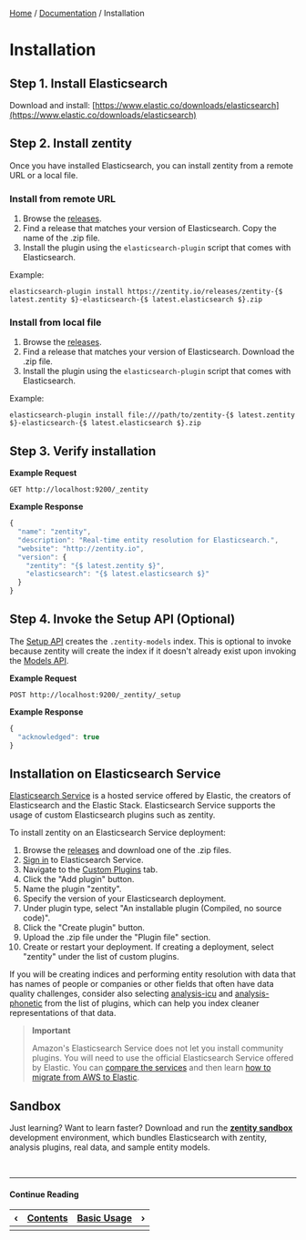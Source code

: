[Home](/) / [Documentation](/docs) / Installation


# <a name="installation"></a>Installation


## <a name="install-elasticsearch"></a>Step 1. Install Elasticsearch

Download and install: [https://www.elastic.co/downloads/elasticsearch](https://www.elastic.co/downloads/elasticsearch)


## <a name="install-zentity"></a>Step 2. Install zentity

Once you have installed Elasticsearch, you can install zentity from a remote URL
or a local file.


### <a name="install-zentity-remote-url"></a>Install from remote URL

1. Browse the [releases](/releases).
2. Find a release that matches your version of Elasticsearch. Copy the name of the .zip file.
3. Install the plugin using the `elasticsearch-plugin` script that comes with Elasticsearch.

Example:

`elasticsearch-plugin install https://zentity.io/releases/zentity-{$ latest.zentity $}-elasticsearch-{$ latest.elasticsearch $}.zip`


### <a name="install-zentity-local-file"></a>Install from local file

1. Browse the [releases](/releases).
2. Find a release that matches your version of Elasticsearch. Download the .zip file.
4. Install the plugin using the `elasticsearch-plugin` script that comes with Elasticsearch.

Example:

`elasticsearch-plugin install file:///path/to/zentity-{$ latest.zentity $}-elasticsearch-{$ latest.elasticsearch $}.zip`


## <a name="verify-installation"></a>Step 3. Verify installation

**Example Request**

`GET http://localhost:9200/_zentity`

**Example Response**

```javascript
{
  "name": "zentity",
  "description": "Real-time entity resolution for Elasticsearch.",
  "website": "http://zentity.io",
  "version": {
    "zentity": "{$ latest.zentity $}",
    "elasticsearch": "{$ latest.elasticsearch $}"
  }
}
```

## <a name="run-setup"></a>Step 4. Invoke the Setup API (Optional)

The [Setup API](/docs/rest-apis/setup-api) creates the `.zentity-models` index.
This is optional to invoke because zentity will create the index if it doesn't
already exist upon invoking the [Models API](/docs/rest-apis/models-api).

**Example Request**

`POST http://localhost:9200/_zentity/_setup`

**Example Response**

```javascript
{
  "acknowledged": true
}
```

## <a name="installation-elasticsearch-service"></a>Installation on Elasticsearch Service

[Elasticsearch Service](https://www.elastic.co/products/elasticsearch/service)
is a hosted service offered by Elastic, the creators of Elasticsearch and the
Elastic Stack. Elasticsearch Service supports the usage of custom Elasticsearch
plugins such as zentity.

To install zentity on an Elasticsearch Service deployment:

1. Browse the [releases](/releases) and download one of the .zip files.
2. [Sign in](https://cloud.elastic.co/) to Elasticsearch Service.
3. Navigate to the [Custom Plugins](https://cloud.elastic.co/plugins) tab.
4. Click the "Add plugin" button.
5. Name the plugin "zentity".
6. Specify the version of your Elasticsearch deployment.
7. Under plugin type, select "An installable plugin (Compiled, no source code)".
8. Click the "Create plugin" button.
9. Upload the .zip file under the "Plugin file" section.
10. Create or restart your deployment. If creating a deployment, select "zentity" under the list of custom plugins.

If you will be creating indices and performing entity resolution with data that
has names of people or companies or other fields that often have data quality
challenges, consider also selecting [analysis-icu](https://www.elastic.co/guide/en/elasticsearch/plugins/current/analysis-icu.html)
and [analysis-phonetic](https://www.elastic.co/guide/en/elasticsearch/plugins/current/analysis-phonetic.html)
from the list of plugins, which can help you index cleaner representations of
that data.

> **Important**
> 
> Amazon's Elasticsearch Service does not let you install community plugins.
> You will need to use the official Elasticsearch Service offered by Elastic.
> You can [compare the services](https://www.elastic.co/aws-elasticsearch-service#aws-elasticsearch-service:-amazon-vs.-elastic)
> and then learn [how to migrate from AWS to Elastic](https://www.elastic.co/blog/migrating-from-aws-elasticsearch-to-elasticsearch-service-on-elastic-cloud). 


## <a name="sandbox"></a>Sandbox

Just learning? Want to learn faster? Download and run the **[zentity sandbox](/sandbox)**
development environment, which bundles Elasticsearch with zentity, analysis
plugins, real data, and sample entity models.


&nbsp;

----

#### Continue Reading

|&#8249;|[Contents](/docs)|[Basic Usage](/docs/basic-usage)|&#8250;|
|:---|:---|---:|---:|
|    |    |    |    |
